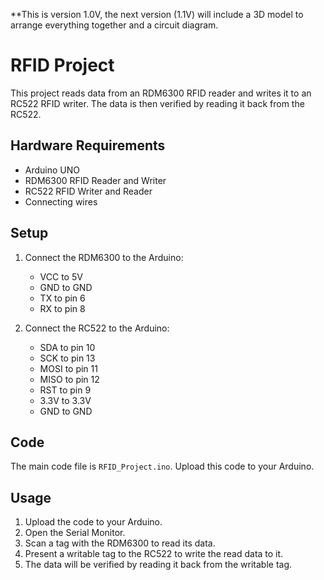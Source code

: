 **This is version 1.0V, the next version (1.1V) will include a 3D model to arrange everything together and a circuit diagram.

# RFID Project

This project reads data from an RDM6300 RFID reader and writes it to an RC522 RFID writer. The data is then verified by reading it back from the RC522.

## Hardware Requirements

- Arduino UNO
- RDM6300 RFID Reader and Writer
- RC522 RFID Writer and Reader
- Connecting wires

## Setup

1. Connect the RDM6300 to the Arduino:
   - VCC to 5V
   - GND to GND
   - TX to pin 6
   - RX to pin 8

2. Connect the RC522 to the Arduino:
   - SDA to pin 10
   - SCK to pin 13
   - MOSI to pin 11
   - MISO to pin 12
   - RST to pin 9
   - 3.3V to 3.3V
   - GND to GND

## Code

The main code file is `RFID_Project.ino`. Upload this code to your Arduino.

## Usage

1. Upload the code to your Arduino.
2. Open the Serial Monitor.
3. Scan a tag with the RDM6300 to read its data.
4. Present a writable tag to the RC522 to write the read data to it.
5. The data will be verified by reading it back from the writable tag.
